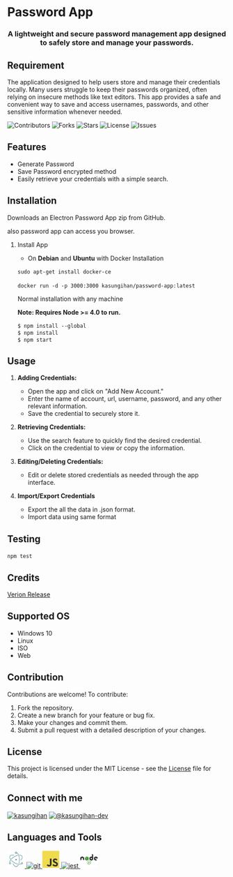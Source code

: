 # Password App

<h3 align="center">A lightweight and secure password management app designed to safely store and manage your passwords.</h3>

## Requirement

The application designed to help users store and manage their credentials locally. Many users struggle to keep their passwords organized, often relying on insecure methods like text editors. This app provides a safe and convenient way to save and access usernames, passwords, and other sensitive information whenever needed.

![Contributors](https://img.shields.io/github/contributors/kasungihan/password-app?style=plastic)
![Forks](https://img.shields.io/github/forks/kasungihan/password-app)
![Stars](https://img.shields.io/github/stars/kasungihan/password-app)
![License](https://img.shields.io/github/license/kasungihan/password-app)
![Issues](https://img.shields.io/github/issues/kasungihan/password-app)

## Features

- Generate Password
- Save Password encrypted method
- Easily retrieve your credentials with a simple search.

## Installation

Downloads an Electron Password App zip from GitHub.

also password app can access you browser.

1. Install App

   - On **Debian** and **Ubuntu** with Docker Installation

   ```
   sudo apt-get install docker-ce

   docker run -d -p 3000:3000 kasungihan/password-app:latest
   ```

   Normal installation with any machine

   **Note: Requires Node >= 4.0 to run.**

   ```shell
   $ npm install --global
   $ npm install
   $ npm start
   ```

## Usage

1. **Adding Credentials:**

   - Open the app and click on "Add New Account."
   - Enter the name of account, url, username, password, and any other relevant information.
   - Save the credential to securely store it.

2. **Retrieving Credentials:**

   - Use the search feature to quickly find the desired credential.
   - Click on the credential to view or copy the information.

3. **Editing/Deleting Credentials:**

   - Edit or delete stored credentials as needed through the app interface.

4. **Import/Export Credentials**

   - Export the all the data in .json format.
   - Import data using same format

## Testing

`npm test`

## Credits

[Verion Release](https://github.com/semantic-release/semantic-release)

## Supported OS

- Windows 10
- Linux
- ISO
- Web

## Contribution

Contributions are welcome! To contribute:

1. Fork the repository.
2. Create a new branch for your feature or bug fix.
3. Make your changes and commit them.
4. Submit a pull request with a detailed description of your changes.

## License

This project is licensed under the MIT License - see the [License](https://github.com/kasungihan/password-app/LICENSE) file for details.

## Connect with me

<p align="left">
<a href="https://linkedin.com/in/kasungihan" target="blank"><img align="center" src="https://raw.githubusercontent.com/rahuldkjain/github-profile-readme-generator/master/src/images/icons/Social/linked-in-alt.svg" alt="kasungihan" height="30" width="40" /></a>
<a href="https://medium.com/@kasungihan-dev" target="blank"><img align="center" src="https://raw.githubusercontent.com/rahuldkjain/github-profile-readme-generator/master/src/images/icons/Social/medium.svg" alt="@kasungihan-dev" height="30" width="40" /></a>
</p>

## Languages and Tools

<p align="left"> <a href="https://www.electronjs.org" target="_blank" rel="noreferrer"> <img src="https://raw.githubusercontent.com/devicons/devicon/master/icons/electron/electron-original.svg" alt="electron" width="40" height="40"/> </a> <a href="https://git-scm.com/" target="_blank" rel="noreferrer"> <img src="https://www.vectorlogo.zone/logos/git-scm/git-scm-icon.svg" alt="git" width="40" height="40"/> </a> <a href="https://developer.mozilla.org/en-US/docs/Web/JavaScript" target="_blank" rel="noreferrer"> <img src="https://raw.githubusercontent.com/devicons/devicon/master/icons/javascript/javascript-original.svg" alt="javascript" width="40" height="40"/> </a> <a href="https://jestjs.io" target="_blank" rel="noreferrer"> <img src="https://www.vectorlogo.zone/logos/jestjsio/jestjsio-icon.svg" alt="jest" width="40" height="40"/> </a> <a href="https://nodejs.org" target="_blank" rel="noreferrer"> <img src="https://raw.githubusercontent.com/devicons/devicon/master/icons/nodejs/nodejs-original-wordmark.svg" alt="nodejs" width="40" height="40"/> </a> </p>
